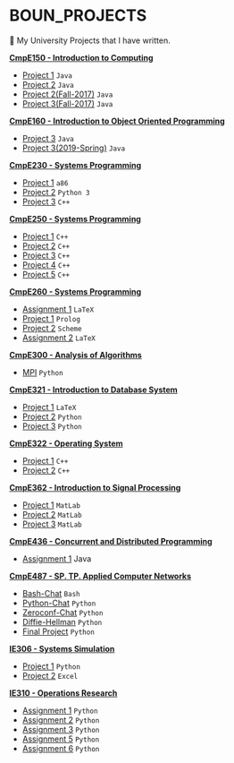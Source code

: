 # BOUN_PROJECTS

:school: My University Projects that I have written.

**[CmpE150 - Introduction to Computing](https://github.com/bekir96/BOUN_PROJECTS/tree/master/CMPE150)**
- [Project 1](https://github.com/bekir96/BOUN_PROJECTS/tree/master/CMPE150/Project1) `Java`
- [Project 2](https://github.com/bekir96/BOUN_PROJECTS/tree/master/CMPE150/Project2) `Java`
- [Project 2(Fall-2017)](https://github.com/bekir96/BOUN_PROJECTS/tree/master/CMPE150/Project2(Fall-2017)) `Java`
- [Project 3(Fall-2017)](https://github.com/bekir96/BOUN_PROJECTS/tree/master/CMPE150/Project3(Fall-2017)) `Java`

**[CmpE160 - Introduction to Object Oriented Programming](https://github.com/bekir96/BOUN_PROJECTS/tree/master/CMPE160)**
- [Project 3](https://github.com/bekir96/BOUN_PROJECTS/tree/master/CMPE160/Project3) `Java`
- [Project 3(2019-Spring)](https://github.com/bekir96/BOUN_PROJECTS/tree/master/CMPE160/PuzzLeGame) `Java`

**[CmpE230 - Systems Programming](https://github.com/bekir96/BOUN_PROJECTS/tree/master/CMPE230)**
- [Project 1](https://github.com/bekir96/BOUN_PROJECTS/tree/master/CMPE230/Project1) `a86`
- [Project 2](https://github.com/bekir96/BOUN_PROJECTS/tree/master/CMPE230/Project2) `Python 3`
- [Project 3](https://github.com/bekir96/BOUN_PROJECTS/tree/master/CMPE230/Project3) `C++`

**[CmpE250 - Systems Programming](https://github.com/bekir96/BOUN_PROJECTS/tree/master/CMPE250)**
- [Project 1](https://github.com/bekir96/BOUN_PROJECTS/tree/master/CMPE250/Project1) `C++`
- [Project 2](https://github.com/bekir96/BOUN_PROJECTS/tree/master/CMPE250/Project2) `C++`
- [Project 3](https://github.com/bekir96/BOUN_PROJECTS/tree/master/CMPE250/Project3) `C++`
- [Project 4](https://github.com/bekir96/BOUN_PROJECTS/tree/master/CMPE250/Project4) `C++`
- [Project 5](https://github.com/bekir96/BOUN_PROJECTS/tree/master/CMPE250/Project5) `C++`

**[CmpE260 - Systems Programming](https://github.com/bekir96/BOUN_PROJECTS/tree/master/CMPE260)**
- [Assignment 1](https://github.com/bekir96/BOUN_PROJECTS/tree/master/CMPE260/Assignment1) `LaTeX`
- [Project 1](https://github.com/bekir96/BOUN_PROJECTS/tree/master/CMPE260/Project1) `Prolog`
- [Project 2](https://github.com/bekir96/BOUN_PROJECTS/tree/master/CMPE260/Project2) `Scheme`
- [Assignment 2](https://github.com/bekir96/BOUN_PROJECTS/tree/master/CMPE260/Assignment2) `LaTeX`

**[CmpE300 - Analysis of Algorithms](https://github.com/bekir96/BOUN_PROJECTS/tree/master/CMPE300)**
- [MPI](https://github.com/bekir96/BOUN_PROJECTS/tree/master/CMPE300/MPI%20Programming%20Projects) `Python` 

**[CmpE321 - Introduction to Database System](https://github.com/bekir96/BOUN_PROJECTS/tree/master/CMPE321)**
- [Project 1](https://github.com/bekir96/BOUN_PROJECTS/tree/master/CMPE321/Project1) `LaTeX`
- [Project 2](https://github.com/bekir96/BOUN_PROJECTS/tree/master/CMPE321/Project2) `Python`
- [Project 3](https://github.com/bekir96/BOUN_PROJECTS/tree/master/CMPE321/Project3) `Python`

**[CmpE322 - Operating System](https://github.com/bekir96/BOUN_PROJECTS/tree/master/CMPE322)**
- [Project 1](https://github.com/bekir96/BOUN_PROJECTS/tree/master/CMPE322/Project1) `C++`
- [Project 2](https://github.com/bekir96/BOUN_PROJECTS/tree/master/CMPE322/Project2) `C++`

**[CmpE362 - Introduction to Signal Processing](https://github.com/bekir96/BOUN_PROJECTS/tree/master/CMPE362)**
- [Project 1](https://github.com/bekir96/BOUN_PROJECTS/tree/master/CMPE362/Project1) `MatLab`
- [Project 2](https://github.com/bekir96/BOUN_PROJECTS/tree/master/CMPE362/Project2) `MatLab`
- [Project 3](https://github.com/bekir96/BOUN_PROJECTS/tree/master/CMPE362/Project3) `MatLab`

**[CmpE436 - Concurrent and Distributed Programming](https://github.com/bekir96/BOUN_PROJECTS/tree/master/CMPE436)**

- [Assignment 1](https://github.com/bekir96/BOUN_PROJECTS/tree/master/CMPE436/Assignment1) Java   

**[CmpE487 - SP. TP. Applied Computer Networks](https://github.com/bekir96/BOUN_PROJECTS/tree/master/CMPE487)**

- [Bash-Chat](https://github.com/bekir96/BOUN_PROJECTS/tree/master/CMPE487/Bash-Chat) `Bash`
- [Python-Chat](https://github.com/bekir96/BOUN_PROJECTS/tree/master/CMPE487/Python-Chat) `Python`
- [Zeroconf-Chat](https://github.com/bekir96/BOUN_PROJECTS/tree/master/CMPE487/ZeroconfChat) `Python`
- [Diffie-Hellman](https://github.com/bekir96/BOUN_PROJECTS/tree/master/CMPE487/Diffie-Hellman) `Python`
- [Final Project](https://github.com/bekir96/BOUN_PROJECTS/tree/master/CMPE487/Final%20Project) `Python`

**[IE306 - Systems Simulation](https://github.com/bekir96/BOUN_PROJECTS/tree/master/IE306)**

- [Project 1](https://github.com/bekir96/BOUN_PROJECTS/tree/master/IE306/Project1) `Python`  
- [Project 2](https://github.com/bekir96/BOUN_PROJECTS/tree/master/IE306/Project2) `Excel`

**[IE310 - Operations Research](https://github.com/bekir96/BOUN_PROJECTS/tree/master/IE310)**

- [Assignment 1](https://github.com/bekir96/BOUN_PROJECTS/tree/master/IE310/Assignment1) `Python`  
- [Assignment 2](https://github.com/bekir96/BOUN_PROJECTS/tree/master/IE310/Assignment2) `Python`
- [Assignment 3](https://github.com/bekir96/BOUN_PROJECTS/tree/master/IE310/Assignment3) `Python`
- [Assignment 5](https://github.com/bekir96/BOUN_PROJECTS/tree/master/IE310/Assignment5) `Python`
- [Assignment 6](https://github.com/bekir96/BOUN_PROJECTS/tree/master/IE310/Assignment6) `Python` 

